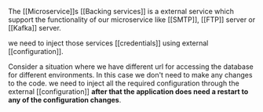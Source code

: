 The [[Microservice]]s [[Backing services]] is a external service which support the functionality of our microservice like [[SMTP]], [[FTP]] server or [[Kafka]] server.

we need to inject those services [[credentials]] using external [[configuration]]. 

Consider a situation where we have different url for accessing the database for different environments. In this case we don't need to make any changes to the code. we need to inject all the required configuration through the external [[configuration]] **after that the application does need a restart to any of the configuration changes**.  